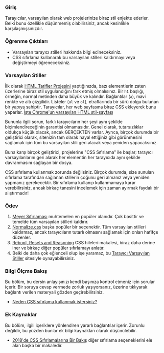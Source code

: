 ### Giriş

Tarayıcılar, varsayılan olarak web projelerinize biraz stil enjekte ederler. Belki bunu özellikle düşünmemiş olabilirsiniz, ancak kesinlikle karşılaşmışsınızdır.

### Öğrenme Çıktıları

-   Varsayılan tarayıcı stilleri hakkında bilgi edineceksiniz.
-   CSS sıfırlama kullanarak bu varsayılan stilleri kaldırmayı veya değiştirmeyi öğreneceksiniz.

### Varsayılan Stiller

İlk olarak [HTML Tarifler Projesini](https://www.theodinproject.com/lessons/foundations-recipes) yaptığınızda, bazı elementlerin zaten üzerlerine biraz stil uygulandığını fark etmiş olmalısınız. Bir `h1` başlığı, örneğin, normal metinden daha büyük ve kalındır. Bağlantılar (`a`), mavi renkte ve altı çizgilidir. Listeler (`ul` ve `ol`), etraflarında bir sürü dolgu bulunan bir yapıya sahiptir. Tarayıcılar, her web sayfasına biraz CSS ekleyerek bunu yaparlar. [İşte Chrome'un varsayılan HTML stil-sayfası](https://chromium.googlesource.com/chromium/blink/+/refs/heads/main/Source/core/css/html.css)

Bununla ilgili sorun, farklı tarayıcıların her şeyi aynı şekilde biçimlendireceğinin garantisi olmamasıdır. Genel olarak, tutarsızlıklar oldukça küçük olacak, ancak GERÇEKTEN varlar. Ayrıca, birçok durumda bir geliştirici olarak, sitenizin tam olarak hayal ettiğiniz gibi görünmesini sağlamak için tüm bu varsayılan stili geri alacak veya yeniden yapacaksınız.

Buna karşı birçok geliştirici, projelerine "CSS Sıfırlama" ile başlar; tarayıcı varsayılanlarını geri alarak her elementin her tarayıcıda aynı şekilde davranmasını sağlayan bir dosya. 

CSS sıfırlama kullanmak zorunda değilsiniz. Birçok durumda, size sunulan sıfırlama tarafından sağlanan stillerin çoğunu geri almanız veya yeniden yapmanız gerekecektir. Bir sıfırlama kullanıp kullanmamaya karar verebilirsiniz, ancak birkaç tanesini incelemek için zaman ayırmak faydalı bir alıştırmadır!

### Ödev

<div class="lesson-content__panel" markdown="1">

1.  [Meyer Sıfırlaması](https://meyerweb.com/eric/tools/css/reset/) muhtemelen en popüler olanıdır. Çok basittir ve temelde tüm varsayılan stilleri kaldırır.
2.  [Normalize.css](http://nicolasgallagher.com/about-normalize-css/) başka popüler bir seçenektir. Tüm varsayılan stilleri kaldırmaz, ancak tarayıcıların tutarlı olmasını sağlamak için onları hafifçe düzenler.
3.  [Reboot, Resets and Reasoning](https://css-tricks.com/reboot-resets-reasoning/) CSS hileleri makalesi, biraz daha derine iner ve birkaç diğer popüler sıfırlamayı anlatır.
4.  Belki de daha çok eğlenceli olup işe yaramaz, bu [Tarayıcı Varsayılan Stiller](https://browserdefaultstyles.com/) sitesiyle oynayabilirsiniz.

</div>

### Bilgi Ölçme Bakış

Bu bölüm, bu dersin anlayışınızı kendi başınıza kontrol etmeniz için sorular içerir. Bir soruya cevap vermede zorluk yaşıyorsanız, üzerine tıklıyarak bağlantı verilen materyali gözden geçirebilirsiniz.

-   [Neden CSS sıfırlama kullanmak istersiniz?](#default-styles)

### Ek Kaynaklar

Bu bölüm, ilgili içeriklere yönlendiren yararlı bağlantılar içerir. Zorunlu değildir, bu yüzden bunlar ek bilgi kaynakları olarak düşünülebilir.

-   [2018'de CSS Sıfırlamalarına Bir Bakış](https://bitsofco.de/a-look-at-css-resets-in-2018/) diğer sıfırlama seçeneklerini ele alan başka bir makaledir.

